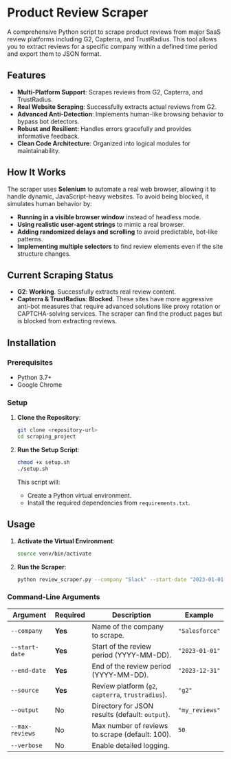 # Product Review Scraper

A comprehensive Python script to scrape product reviews from major SaaS review platforms including G2, Capterra, and TrustRadius. This tool allows you to extract reviews for a specific company within a defined time period and export them to JSON format.

## Features

- **Multi-Platform Support**: Scrapes reviews from G2, Capterra, and TrustRadius.
- **Real Website Scraping**: Successfully extracts actual reviews from G2.
- **Advanced Anti-Detection**: Implements human-like browsing behavior to bypass bot detectors.
- **Robust and Resilient**: Handles errors gracefully and provides informative feedback.
- **Clean Code Architecture**: Organized into logical modules for maintainability.

## How It Works

The scraper uses **Selenium** to automate a real web browser, allowing it to handle dynamic, JavaScript-heavy websites. To avoid being blocked, it simulates human behavior by:

- **Running in a visible browser window** instead of headless mode.
- **Using realistic user-agent strings** to mimic a real browser.
- **Adding randomized delays and scrolling** to avoid predictable, bot-like patterns.
- **Implementing multiple selectors** to find review elements even if the site structure changes.

## Current Scraping Status

-  **G2**: **Working**. Successfully extracts real review content.
-  **Capterra & TrustRadius**: **Blocked**. These sites have more aggressive anti-bot measures that require advanced solutions like proxy rotation or CAPTCHA-solving services. The scraper can find the product pages but is blocked from extracting reviews.

## Installation

### Prerequisites

- Python 3.7+
- Google Chrome

### Setup

1.  **Clone the Repository**:
    ```bash
    git clone <repository-url>
    cd scraping_project
    ```

2.  **Run the Setup Script**:
    ```bash
    chmod +x setup.sh
    ./setup.sh
    ```
    This script will:
    - Create a Python virtual environment.
    - Install the required dependencies from `requirements.txt`.

## Usage

1.  **Activate the Virtual Environment**:
    ```bash
    source venv/bin/activate
    ```

2.  **Run the Scraper**:
    ```bash
    python review_scraper.py --company "Slack" --start-date "2023-01-01" --end-date "2023-12-31" --source "g2"
    ```

### Command-Line Arguments

| Argument | Required | Description | Example |
|---|---|---|---|
| `--company` | **Yes** | Name of the company to scrape. | `"Salesforce"` |
| `--start-date` | **Yes** | Start of the review period (YYYY-MM-DD). | `"2023-01-01"` |
| `--end-date` | **Yes** | End of the review period (YYYY-MM-DD). | `"2023-12-31"` |
| `--source` | **Yes** | Review platform (`g2`, `capterra`, `trustradius`). | `"g2"` |
| `--output` | No | Directory for JSON results (default: `output`). | `"my_reviews"` |
| `--max-reviews` | No | Max number of reviews to scrape (default: 100). | `50` |
| `--verbose` | No | Enable detailed logging. | |

